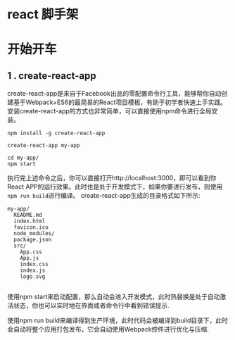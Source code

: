 # react 脚手架
# 开始开车
## 1 . create-react-app 
create-react-app是来自于Facebook出品的零配置命令行工具，能够帮你自动创建基于Webpack+ES6的最简易的React项目模板，有助于初学者快速上手实践。安装create-react-app的方式也非常简单，可以直接使用npm命令进行全局安装。
```shell
npm install -g create-react-app
```
```shell
create-react-app my-app

cd my-app/
npm start
```
执行完上述命令之后，你可以直接打开http://localhost:3000，即可以看到你React APP的运行效果。此时也是处于开发模式下，如果你要进行发布，则使用`npm run build`进行编译。
create-react-app生成的目录格式如下所示:

```shell
my-app/
  README.md
  index.html
  favicon.ico
  node_modules/
  package.json
  src/
    App.css
    App.js
    index.css
    index.js
    logo.svg
    
 ```
使用npm start来启动配置，那么自动会进入开发模式，此时热替换是处于自动激活状态，你也可以实时地在界面或者命令行中看到错误提示.
    
使用npm run build来编译得到生产环境，此时代码会被编译到build目录下，此时会自动将整个应用打包发布，它会自动使用Webpack控件进行优化与压缩.

